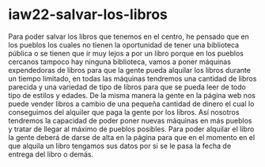# iaw22-salvar-los-libros
Para poder salvar los libros que tenemos en el centro, he pensado que en los pueblos los cuales no tienen la oportunidad de tener una biblioteca pública o se tienen que ir muy lejos a por un libro porque en los pueblos cercanos tampoco hay ninguna biblioteca, vamos a poner máquinas expendedoras de libros para que la gente pueda alquilar los libros durante un tiempo limitado, en todas las máquinas tendremos una cantidad de libros parecida y una variedad de tipo de libros para que se pueda leer de todo tipo de estilos y edades.
De la misma manera la gente en la página web nos puede vender libros a cambio de una pequeña cantidad de dinero el cual lo conseguimos del alquiler que paga la gente por los libros. 
Así nosotros tendremos la capacidad de poder poner nuevas máquinas en más pueblos y tratar de llegar al máximo de pueblos posibles.
Para poder alquilar el libro la gente deberá de darse de alta en la página para que en el momento en el que alquila un libro tengamos sus datos por si se le pasa la fecha de entrega del libro o demás.










